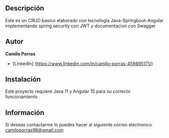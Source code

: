 ## Descripción

Este es un CRUD basico elaborado con tecnologia Java-Springboot-Angular implementando spring security
con JWT y documentacion con Swagger  

## Autor 
**Camilo Porras**

* [LinkedIn] (https://www.linkedin.com/in/camilo-porras-459895171/) 

## Instalación

Este proyecto requiere Java 11 y Angular 15 para su correcto funcionamiento

##  Información 
Si deseas contactarme lo puedes hacer al siguiente correo electronico camiloporras98@gmail.com
